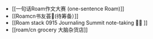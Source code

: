 - [[一句话Roam作文大赛 (one-sentence Roam)]]
- [[Roamcn书友荟🥝(待筹备）]]
- [[Roam stack 0915 Journaling Summit note-taking 🏄‍♀️ ]]
- [[roam/cn grocery 大脑杂货店]]
